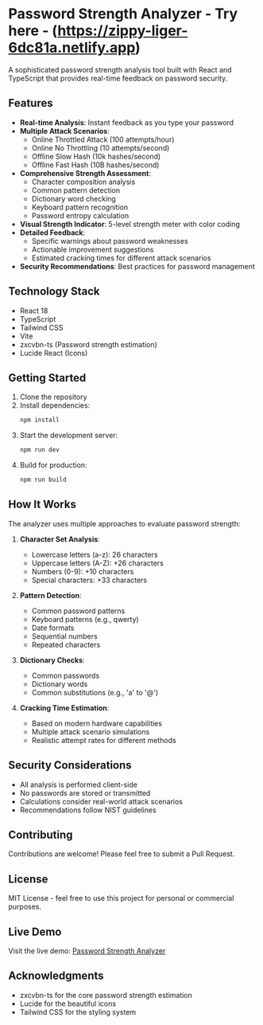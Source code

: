 # Password Strength Analyzer - Try here - (https://zippy-liger-6dc81a.netlify.app)

A sophisticated password strength analysis tool built with React and TypeScript that provides real-time feedback on password security.


## Features

- **Real-time Analysis**: Instant feedback as you type your password
- **Multiple Attack Scenarios**: 
  - Online Throttled Attack (100 attempts/hour)
  - Online No Throttling (10 attempts/second)
  - Offline Slow Hash (10k hashes/second)
  - Offline Fast Hash (10B hashes/second)
- **Comprehensive Strength Assessment**:
  - Character composition analysis
  - Common pattern detection
  - Dictionary word checking
  - Keyboard pattern recognition
  - Password entropy calculation
- **Visual Strength Indicator**: 5-level strength meter with color coding
- **Detailed Feedback**:
  - Specific warnings about password weaknesses
  - Actionable improvement suggestions
  - Estimated cracking times for different attack scenarios
- **Security Recommendations**: Best practices for password management

## Technology Stack

- React 18
- TypeScript
- Tailwind CSS
- Vite
- zxcvbn-ts (Password strength estimation)
- Lucide React (Icons)

## Getting Started

1. Clone the repository
2. Install dependencies:
   ```bash
   npm install
   ```
3. Start the development server:
   ```bash
   npm run dev
   ```
4. Build for production:
   ```bash
   npm run build
   ```

## How It Works

The analyzer uses multiple approaches to evaluate password strength:

1. **Character Set Analysis**:
   - Lowercase letters (a-z): 26 characters
   - Uppercase letters (A-Z): +26 characters
   - Numbers (0-9): +10 characters
   - Special characters: +33 characters

2. **Pattern Detection**:
   - Common password patterns
   - Keyboard patterns (e.g., qwerty)
   - Date formats
   - Sequential numbers
   - Repeated characters

3. **Dictionary Checks**:
   - Common passwords
   - Dictionary words
   - Common substitutions (e.g., 'a' to '@')

4. **Cracking Time Estimation**:
   - Based on modern hardware capabilities
   - Multiple attack scenario simulations
   - Realistic attempt rates for different methods

## Security Considerations

- All analysis is performed client-side
- No passwords are stored or transmitted
- Calculations consider real-world attack scenarios
- Recommendations follow NIST guidelines

## Contributing

Contributions are welcome! Please feel free to submit a Pull Request.

## License

MIT License - feel free to use this project for personal or commercial purposes.

## Live Demo

Visit the live demo: [Password Strength Analyzer](https://zippy-liger-6dc81a.netlify.app)

## Acknowledgments

- zxcvbn-ts for the core password strength estimation
- Lucide for the beautiful icons
- Tailwind CSS for the styling system
